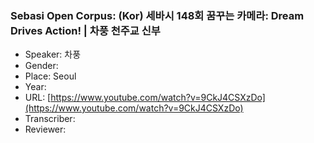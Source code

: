 ### Sebasi Open Corpus: (Kor) 세바시 148회 꿈꾸는 카메라: Dream Drives Action! | 차풍 천주교 신부

- Speaker: 차풍 
- Gender: 
- Place: Seoul
- Year: 
- URL: [https://www.youtube.com/watch?v=9CkJ4CSXzDo](https://www.youtube.com/watch?v=9CkJ4CSXzDo)
- Transcriber: 
- Reviewer: 



